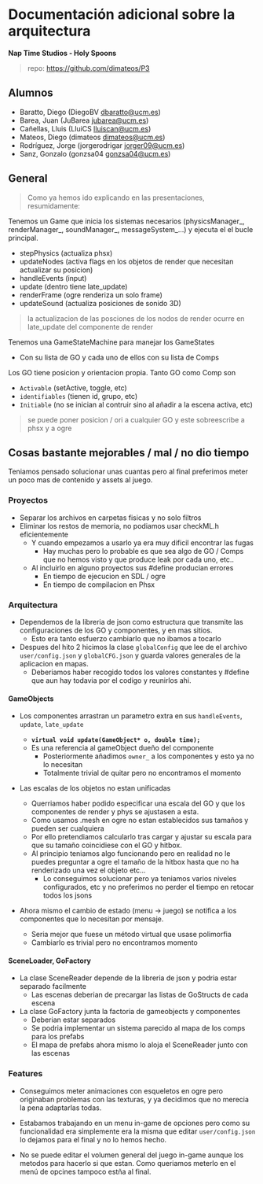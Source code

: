 # Documentación adicional sobre la arquitectura

**Nap Time Studios - Holy Spoons**
> repo: https://github.com/dimateos/P3

## Alumnos
* Baratto, Diego (DiegoBV​ ​dbaratto@ucm.es)
* Barea, Juan (​JuBarea​ ​jubarea@ucm.es)
* Cañellas, Lluis (​LluiCS ​​lluiscan@ucm.es)
* Mateos, Diego (​dimateos​​ ​​dimateos@ucm.es)
* Rodríguez, Jorge ​(jorgerodrigar​ ​jorger09@ucm.es)
* Sanz, Gonzalo (​gonzsa04​ ​gonzsa04@ucm.es)

## General

> Como ya hemos ido explicando en las presentaciones, resumidamente:

Tenemos un Game que inicia los sistemas necesarios (physicsManager_, renderManager_, soundManager_, messageSystem_...) y ejecuta el el bucle principal.
* stepPhysics (actualiza phsx)
* updateNodes (activa flags en los objetos de render que necesitan actualizar su posicion)
* handleEvents (input)
* update (dentro tiene late_update)
* renderFrame (ogre renderiza un solo frame)
* updateSound (actualiza posiciones de sonido 3D)

> la actualizacion de las posciones de los nodos de render ocurre en late_update del componente de render

Tenemos una GameStateMachine para manejar los GameStates
* Con su lista de GO y cada uno de ellos con su lista de Comps

Los GO tiene posicion y orientacion propia. Tanto GO como Comp son
* `Activable` (setActive, toggle, etc)
* `identifiables` (tienen id, grupo, etc)
* `Initiable` (no se inician al contruir sino al añadir a la escena activa, etc)

> se puede poner posicion / ori a cualquier GO y este sobreescribe a phsx y a ogre

## Cosas bastante mejorables / mal / no dio tiempo
Teniamos pensado solucionar unas cuantas pero al final preferimos meter un poco mas de contenido y assets al juego.

### Proyectos

* Separar los archivos en carpetas fisicas y no solo filtros
* Eliminar los restos de memoria, no podiamos usar checkML.h eficientemente
	* Y cuando empezamos a usarlo ya era muy dificil encontrar las fugas
		* Hay muchas pero lo probable es que sea algo de GO / Comps que no hemos visto y que produce leak por cada uno, etc..
	* Al incluirlo en alguno proyectos sus #define producian errores
		*  En tiempo de ejecucion en SDL / ogre
		*  En tiempo de compilacion en Phsx

### Arquitectura

* Dependemos de la libreria de json como estructura que transmite las configuraciones de los GO y componentes, y en mas sitios.
	* Esto era tanto esfuerzo cambiarlo que no ibamos a tocarlo
* Despues del hito 2 hicimos la clase `globalConfig` que lee de el archivo `user/config.json` y `globalCFG.json` y guarda valores generales de la aplicacion en mapas.
	* Deberiamos haber recogido todos los valores constantes y #define que aun hay todavia por el codigo y reunirlos ahi.

#### GameObjects
* Los componentes arrastran un parametro extra en sus `handleEvents`, `update`, `late_update`
	* **`virtual void update(GameObject* o, double time);`**
	* Es una referencia al gameObject dueño del componente
		* Posteriormente añadimos `owner_` a los componentes y esto ya no lo necesitan
		* Totalmente trivial de quitar pero no encontramos el momento

* Las escalas de los objetos no estan unificadas
	* Querriamos haber podido especificar una escala del GO y que los componentes de render y phys se ajustasen a esta.
	* Como usamos .mesh en ogre no estan establecidos sus tamaños y pueden ser cualquiera
	* Por ello pretendiamos calcularlo tras cargar y ajustar su escala para que su tamaño coincidiese con el GO y hitbox.
	* Al principio teniamos algo funcionando pero en realidad no le puedes preguntar a ogre el tamaño de la hitbox hasta que no ha renderizado una vez el objeto etc...
		* Lo conseguimos solucionar pero ya teniamos varios niveles configurados, etc y no preferimos no perder el tiempo en retocar todos los jsons

* Ahora mismo el cambio de estado (menu -> juego) se notifica a los componentes que lo necesitan por mensaje.
	* Seria mejor que fuese un método virtual que usase polimorfia
	* Cambiarlo es trivial pero no encontramos momento

#### SceneLoader, GoFactory
* La clase SceneReader depende de la libreria de json y podria estar separado facilmente
	* Las escenas deberian de precargar las listas de GoStructs de cada escena
* La clase GoFactory junta la factoria de gameobjects y componentes
	* Deberian estar separados
	* Se podria implementar un sistema parecido al mapa de los comps para los prefabs
	* El mapa de prefabs ahora mismo lo aloja el SceneReader junto con las escenas


### Features

* Conseguimos meter animaciones con esqueletos en ogre pero originaban problemas con las texturas, y ya decidimos que no merecia la pena adaptarlas todas.

* Estabamos trabajando en un menu in-game de opciones pero como su funcionalidad era simplemente era la misma que editar `user/config.json` lo dejamos para el final y no lo hemos hecho.

* No se puede editar el volumen general del juego in-game aunque los metodos para hacerlo si que estan. Como queriamos meterlo en el menú de opcines tampoco estña al final.
